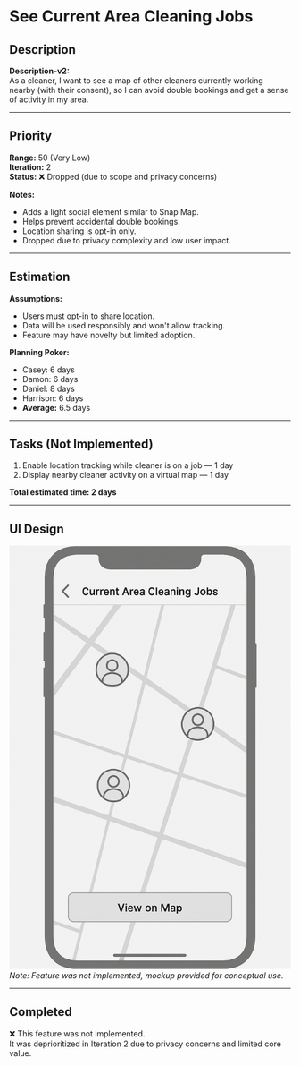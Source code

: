 # See Current Area Cleaning Jobs

## Description
**Description-v2:**  
As a cleaner, I want to see a map of other cleaners currently working nearby (with their consent), so I can avoid double bookings and get a sense of activity in my area.

---

## Priority
**Range:** 50 (Very Low)  
**Iteration:** 2  
**Status:** ❌ Dropped (due to scope and privacy concerns)

**Notes:**  
- Adds a light social element similar to Snap Map.  
- Helps prevent accidental double bookings.  
- Location sharing is opt-in only.  
- Dropped due to privacy complexity and low user impact.

---

## Estimation
**Assumptions:**  
- Users must opt-in to share location.  
- Data will be used responsibly and won't allow tracking.  
- Feature may have novelty but limited adoption.

**Planning Poker:**  
- Casey: 6 days  
- Damon: 6 days  
- Daniel: 8 days  
- Harrison: 6 days  
- **Average:** 6.5 days

---

## Tasks (Not Implemented)
1. Enable location tracking while cleaner is on a job — 1 day  
2. Display nearby cleaner activity on a virtual map — 1 day  

**Total estimated time: 2 days**

---

## UI Design  
![Current Area Cleaners Wireframe](/iterations/images/see_current_area_cleaning_jobs_mockup.png)  
*Note: Feature was not implemented, mockup provided for conceptual use.*

---

## Completed  
❌ This feature was not implemented.  
It was deprioritized in Iteration 2 due to privacy concerns and limited core value.
